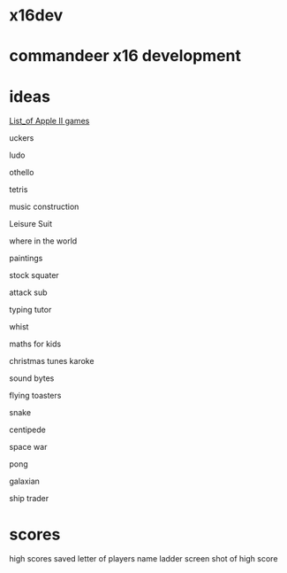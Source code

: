# x16dev
# commandeer x16 development

# ideas
[List_of Apple II games](https://en.wikipedia.org/wiki/List_of_Apple_II_games)

uckers

ludo

othello

tetris

music construction

Leisure Suit

where in the world

paintings

stock squater

attack sub

typing tutor

whist

maths for kids

christmas tunes
    karoke

sound bytes

flying toasters

snake

centipede

space war

pong

galaxian

ship trader


# scores

high scores saved
letter of players name
ladder
screen shot of high score

